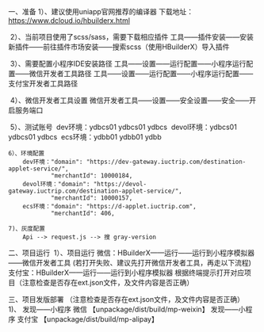 一、准备
	1）、建议使用uniapp官网推荐的编译器 
		下载地址：https://www.dcloud.io/hbuilderx.html

​	2）、当前项目使用了scss/sass，需要下载相应插件
​		工具——插件安装——安装新插件——前往插件市场安装——搜索scss（使用HBuilderX）导入插件

​    3）、需要配置小程序IDE安装路径
​		工具——设置——运行配置——小程序运行配置——微信开发者工具路径
​		工具——设置——运行配置——小程序运行配置——支付宝开发者工具路径

​	4）、微信开发者工具设置
​		微信开发者工具——设置——安全设置——安全——开启服务端口

​	5）、测试账号
​		dev环境：ydbcs01		ydbcs01		ydbcs
​		devol环境：ydbcs01  	 ydbcs01  	 ydbcs
​		ecs环境：ydbb01 	  ydbb01	  ydbb

	6）、环境配置
		dev环境："domain": "https://dev-gateway.iuctrip.com/destination-applet-service/",
				"merchantId": 10000184,
		devol环境："domain": "https://devol-gateway.iuctrip.com/destination-applet-service/",
				"merchantId": 10000157,
		ecs环境："domain": "https://d-applet.iuctrip.com",
				"merchantId": 406,
				
	7)、灰度配置
		Api --> request.js --> 搜 gray-version

二、项目运行
​	1）、项目运行
​		微信：HBuilderX——运行——运行到小程序模拟器——微信开发者工具 (若打开失败、建议先打开微信开发者工具，再走以下流程)
		支付宝：HBuilderX——运行——运行到小程序模拟器   根据终端提示打开对应项目（注意检查是否存在ext.json文件，及文件内容是否正确）

三、项目发版部署 （注意检查是否存在ext.json文件，及文件内容是否正确）
	1)、 发现——小程序 微信	【unpackage/dist/build/mp-weixin】
	     发现——小程序 支付宝	【unpackage/dist/build/mp-alipay】